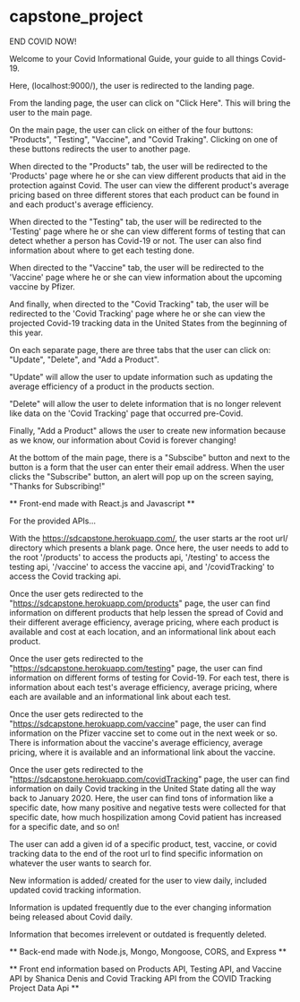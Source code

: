 # capstone_project

END COVID NOW!

Welcome to your Covid Informational Guide, your guide to all things Covid-19.

Here, (localhost:9000/), the user is redirected to the landing page. 

From the landing page, the user can click on "Click Here". This will bring the user to the main page.

On the main page, the user can click on either of the four buttons: "Products", "Testing", "Vaccine", and "Covid Traking". Clicking on one of these buttons redirects the user to another page. 

When directed to the "Products" tab, the user will be redirected to the 'Products' page where he or she can view different products that aid in the protection against Covid. The user can view the different product's average pricing based on three different stores that each product can be found in and each product's average efficiency. 

When directed to the "Testing" tab, the user will be redirected to the 'Testing' page where he or she can view different forms of testing that can detect whether a person has Covid-19 or not. The user can also find information about where to get each testing done.

When directed to the "Vaccine" tab, the user will be redirected to the 'Vaccine' page where he or she can view information about the upcoming vaccine by Pfizer. 

And finally, when directed to the "Covid Tracking" tab, the user will be redirected to the 'Covid Tracking' page where he or she can view the projected Covid-19 tracking data in the United States from the beginning of this year.

On each separate page, there are three tabs that the user can click on: "Update", "Delete", and "Add a Product". 

"Update" will allow the user to update information such as updating the average efficiency of a product in the products section. 

"Delete" will allow the user to delete information that is no longer relevent like data on the 'Covid Tracking' page that occurred pre-Covid.

Finally, "Add a Product" allows the user to create new information because as we know, our information about Covid is forever changing!

At the bottom of the main page, there is a "Subscibe" button and next to the button is a form that the user can enter their email address. When the user clicks the "Subscribe" button, an alert will pop up on the screen saying, "Thanks for Subscribing!"

** Front-end made with React.js and Javascript **




For the provided APIs...

With the https://sdcapstone.herokuapp.com/, the user starts ar the root url/ directory which presents a blank page. Once here, the user needs to add to the root '/products' to access the products api, '/testing' to access the testing api, '/vaccine' to access the vaccine api, and '/covidTracking' to access the Covid tracking api.

Once the user gets redirected to the "https://sdcapstone.herokuapp.com/products" page, the user can find information on different products that help lessen the spread of Covid and their different average efficiency, average pricing, where each product is available and cost at each location, and an informational link about each product.

Once the user gets redirected to the "https://sdcapstone.herokuapp.com/testing" page, the user can find information on different forms of testing for Covid-19. For each test, there is information about each test's average efficiency, average pricing, where each are available and an informational link about each test.

Once the user gets redirected to the "https://sdcapstone.herokuapp.com/vaccine" page, the user can find information on the Pfizer vaccine set to come out in the next week or so. There is information about the vaccine's average efficiency, average pricing, where it is available and an informational link about the vaccine.

Once the user gets redirected to the "https://sdcapstone.herokuapp.com/covidTracking" page, the user can find information on daily Covid tracking in the United State dating all the way back to January 2020. Here, the user can find tons of information like a specific date, how many positive and negative tests were collected for that specific date, how much hospilization among Covid patient has increased for a specific date, and so on!

The user can add a given id of a specific product, test, vaccine, or covid tracking data to the end of the root url to find specific information on whatever the user wants to search for.

New information is added/ created for the user to view daily, included updated covid tracking information.

Information is updated frequently due to the ever changing information being released about Covid daily.

Information that becomes irrelevent or outdated is frequently deleted.



** Back-end made with Node.js, Mongo, Mongoose, CORS, and Express **

** Front end information based on Products API, Testing API, and Vaccine API by Shanica Denis and Covid Tracking API from the COVID Tracking Project Data Api **




